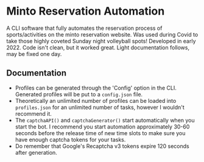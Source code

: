 # Minto Reservation Automation

A CLI software that fully automates the reservation process of sports/activities on the minto reservation website. Was used during Covid to take those highly coveted Sunday night volleyball spots! Developed in early 2022. Code isn't clean, but it worked great. Light documentation follows, may be fixed one day.

## Documentation

- Profiles can be generated through the 'Config' option in the CLI. Generated profiles will be put to a `config.json` file.
- Theoretically an unlimited number of profiles can be loaded into `profiles.json` for an unlimited number of tasks, however I wouldn't recommend it.
- The `captchaAPI()` and `captchaGenerator()` start automatically when you start the bot. I recommend you start automation approximately 30-60 seconds before the release time of new time slots to make sure you have enough captcha tokens for your tasks.
- Do remember that Google's Recaptcha v3 tokens expire 120 seconds after generation.
